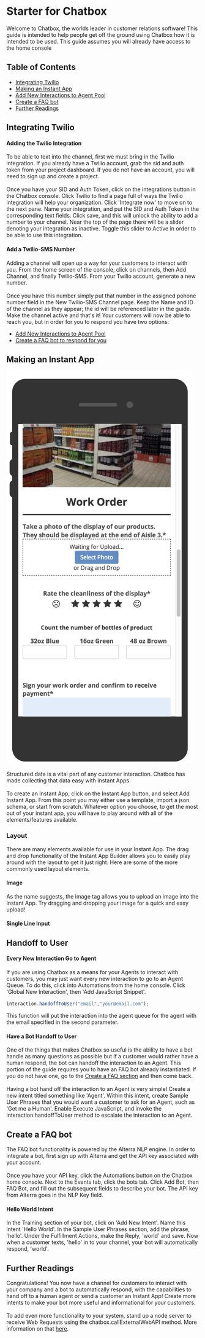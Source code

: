 # Starter for Chatbox

Welcome to Chatbox, the worlds leader in customer relations software! 
This guide is intended to help people get off the ground using Chatbox 
how it is intended to be used. This guide assumes you will already 
have access to the home console

## Table of Contents
* [Integrating Twilio](#integrating-twilio) 
* [Making an Instant App](#making-an-instant-app)
* [Add New Interactions to Agent Pool](#handoff-to-user) 
* [Create a FAQ bot](#create-a-faq-bot)
* [Further Readings](#further-readings)


## Integrating Twilio 
#### Adding the Twilio Integration
To be able to text into the channel, first we must bring in the Twilio integration. 
If you already have a Twilio account, grab the sid and auth token from your 
project dashboard. If you do not have an account, you will need to sign up and create a project.
<br><br>
Once you have your SID and Auth Token, click on the integrations button in the Chatbox console. 
Click Twilio to find a page full of ways the Twilio integration will help your organization. 
Click 'Integrate now' to move on to the next pane. Name your integration, and put the SID and Auth Token 
in the corresponding text fields. Click save, and this will unlock the ability to add a number to your channel.
Near the top of the page there will be a slider denoting your integration as inactive. Toggle this slider to 
Active in order to be able to use this integration.

####  Add a Twilio-SMS Number
Adding a channel will open up a way for your customers to interact with you. From the home screen of the console, 
click on channels, then  Add Channel, and finally Twilio-SMS. From your Twilio account, generate a new number. 
<br><br>
Once you have this number simply put that number in the assigned pohone number field in the New Twilio-SMS Channel page.
Keep the Name and ID of the channel as they appear; the id will be referenced later in the guide.
Make the channel active and that's it! Your customers will now be able to reach you, but in order for 
you to respond you have two options:
* [Add New Interactions to Agent Pool](#handoff-to-user) 
* [Create a FAQ bot to respond for you](#create-a-faq-Bot)

## Making an Instant App
![alt-text](WorkOrder.png "Work order Instant App")

Structured data is a vital part of any customer interaction. Chatbox has made collecting that data easy with 
Instant Apps.
<br><br>
To create an Instant App, click on the Instant App button, and select Add Instant App. From this point you may 
either use a template, import a json schema, or start from scratch. Whatever option you choose, to get the most out of 
your instant app, you will have to play around with all of the elements/features available.

### Layout
There are many elements available for use in your Instant App. The drag and drop functionality of the 
Instant App Builder allows you to easily play around with the layout to get it just right. Here are some of the 
more commonly used layout elements.

#### Image
As the name suggests, the image tag allows you to upload an image into the Instant App. Try dragging and 
dropping your image for a quick and easy upload!

#### Single Line Input



## Handoff to User 
#### Every New Interaction Go to Agent
If you are using Chatbox as a means for your Agents to interact with customers, you may just want every new 
interaction to go to an Agent Queue. To do this, click into Automations from the home console. 
Click 'Global New Interaction', then 'Add JavaScript Snippet'. 
```javascript
interaction.handoffToUser("email","your@email.com");
```
This function will put the interaction into the agent queue for the agent with the email 
specified in the second parameter. 

#### Have a Bot Handoff to User
One of the things that makes Chatbox so useful is the ability to have a bot handle as many questions as possible 
but if a customer would rather have a human respond, the bot can handoff the interaction to an Agent. 
This portion of the guide requires you to have an FAQ bot already instantiated. If you do not have one, go to the 
[Create a FAQ section](#create-a-faq-bot) and then come back. 
<br> <br>
Having a bot hand off the interaction to an Agent is very simple! Create a new intent titled something like 'Agent'. 
Within this intent, create Sample User Phrases that you would want a customer to ask for an Agent, 
such as 'Get me a Human'. Enable Execute JavaScript, and invoke the interaction.handoffToUser method 
to escalate the interaction to an Agent.


## Create a FAQ bot
The FAQ bot functionality is powered by the Alterra NLP engine. In order to integrate a bot, 
first sign up with Alterra and get the API key associated with your account.
<br><br>
Once you have your API key, click the Automations button on the Chatbox home console. 
Next to the Events tab, click the bots tab. Click Add Bot, then FAQ Bot, and fill out the subsequent fields to 
describe your bot. The API key from Alterra goes in the NLP Key field. 

#### Hello World Intent
In the Training section of your bot, click on 'Add New Intent'. Name this intent 'Hello World'. 
In the Sample User Phrases section, add the phrase, 'hello'. Under the Fulfillment Actions, 
make the Reply, 'world' and save. Now when a customer texts, 'hello' in to your channel, 
your bot will automatically respond, 'world'.


## Further Readings
Congratulations! You now have a channel for customers to interact with your company and a bot to 
automatically respond, with the capabilities to hand off to a human agent or send a customer an Instant App! 
Create more intents to make your bot more useful and informational for your customers. 
<br><br>
To add even more functionality to your system, stand up a node server to receive Web Requests using the 
chatbox.callExternalWebAPI method. More information on that [here](/NodeServers/README.md).